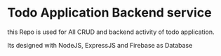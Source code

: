 # Todo Application Backend service

this Repo is used for All CRUD and backend activity of todo application.

Its designed with NodeJS, ExpressJS and Firebase as Database
